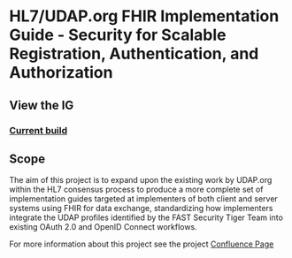 # HL7/UDAP.org FHIR Implementation Guide - Security for Scalable Registration, Authentication, and Authorization

## View the IG

### [Current build](https://build.fhir.org/ig/HL7/fhir-udap-security-ig/branches/main/)

## Scope

The aim of this project is to expand upon the existing work by UDAP.org within the HL7 consensus process to produce a more complete set of implementation guides targeted at implementers of both client and server systems using FHIR for data exchange, standardizing how implementers integrate the UDAP profiles identified by the FAST Security Tiger Team into existing OAuth 2.0 and OpenID Connect workflows.

For more information about this project see the project [Confluence Page](https://confluence.hl7.org/x/F4k7Bg)